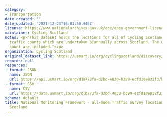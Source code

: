 ```yaml
---
category:
- Transportation
date_created: ''
date_updated: '2021-12-23T16:01:50.046Z'
license: https://www.nationalarchives.gov.uk/doc/open-government-licence/version/3/
maintainer: Cycling Scotland
notes: <p>"This dataset holds the locations for all of Cycling Scotland's all-mode
  traffic counts which are undertaken biannually across Scotland. The dates of each
  count are included."</p>
organization: Cycling Scotland
original_dataset_link: https://usmart.io/org/cyclingscotland/discovery/discovery-view-detail/b4caea0b-4a89-41de-9bf4-5f349f1f7cea
records: null
resources:
- format: JSON
  name: JSON
  url: https://api.usmart.io/org/d1b773fa-d2bd-4830-b399-ecfd18e832f3/b7c2f32e-599b-4c60-b298-38ae1257ae7e/1/urql
- format: CSV
  name: CSV
  url: https://data.usmart.io/org/d1b773fa-d2bd-4830-b399-ecfd18e832f3/resource?resourceGUID=e9a35cef-fa69-4c96-aeba-59c79ea73a2a
schema: default
title: National Monitoring Framework - all-mode Traffic Survey locations - Cycling
  Scotland
---
```


